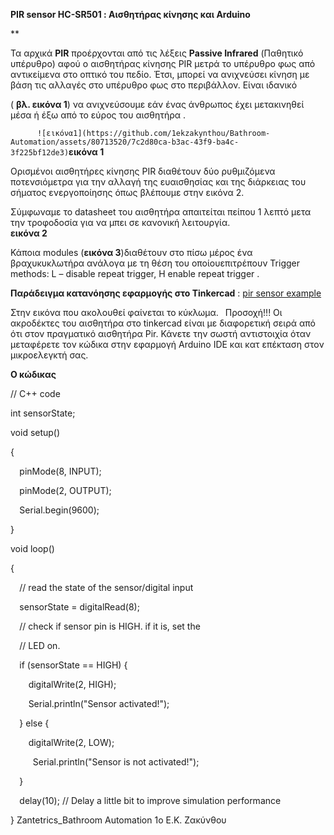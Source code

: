 ﻿**PIR sensor HC-SR501 :  Αισθητήρας κίνησης και Arduino**

**   


Τα αρχικά **PIR** προέρχονται από τις λέξεις **Passive Infrared** (Παθητικό υπέρυθρο) αφού ο αισθητήρας κίνησης PIR μετρά το υπέρυθρο φως από αντικείμενα στο οπτικό του πεδίο. Έτσι, μπορεί να ανιχνεύσει κίνηση με βάση τις αλλαγές στο υπέρυθρο φως στο περιβάλλον. Είναι ιδανικό

( **βλ. εικόνα 1**) να ανιχνεύσουμε  εάν ένας άνθρωπος έχει μετακινηθεί μέσα ή έξω από το εύρος του αισθητήρα .

`       ![εικόνα1](https://github.com/1ekzakynthou/Bathroom-Automation/assets/80713520/7c2d80ca-b3ac-43f9-ba4c-3f225bf12de3)
                                  `**εικόνα 1**  


Ορισμένοι αισθητήρες κίνησης PIR διαθέτουν δύο ρυθμιζόμενα ποτενσιόμετρα για την αλλαγή της ευαισθησίας και της διάρκειας του σήματος ενεργοποίησης όπως βλέπουμε στην  εικόνα 2.

Σύμφωναμε το datasheet του αισθητήρα απαιτείται πείπου 1 λεπτό μετα την τροφοδοσία για να μπει σε κανονική λειτουργία.
`                     `**εικόνα 2**




Κάποια modules (**εικόνα 3**)διαθέτουν στο πίσω μέρος ένα βραχυκυκλωτήρα ανάλογα με τη θέση του οποίουεπιτρέπουν  Trigger methods: L – disable repeat trigger, H enable repeat trigger .









**Παράδειγμα κατανόησης εφαρμογής στο Tinkercad** : [pir sensor example](https://www.tinkercad.com/things/f8jnhYncByu)

Στην εικόνα που ακολουθεί φαίνεται το κύκλωμα.
` `Προσοχή!!! Οι ακροδέκτες του αισθητήρα στο tinkercad είναι με διαφορετική σειρά από ότι στον πραγματικό αισθητήρα Pir. Κάνετε την σωστή αντιστοιχία όταν μεταφέρετε τον κώδικα στην εφαρμογή Arduino IDE και κατ επέκταση στον μικροελεγκτή σας.

**Ο κώδικας**

// C++ code

int sensorState;

void setup()

{

`  `pinMode(8, INPUT);

`  `pinMode(2, OUTPUT);

`  `Serial.begin(9600);

}

void loop()

{

`  `// read the state of the sensor/digital input

`  `sensorState = digitalRead(8);



`  `// check if sensor pin is HIGH. if it is, set the

`  `// LED on.

`  `if (sensorState == HIGH) {

`    `digitalWrite(2, HIGH);

`    `Serial.println("Sensor activated!");

`  `} else {

`    `digitalWrite(2, LOW);

`     `Serial.println("Sensor is not activated!");

`  `}

`  `delay(10); // Delay a little bit to improve simulation performance

}
Zantetrics\_Bathroom Automation                                                                                                            1o Ε.Κ. Ζακύνθου
